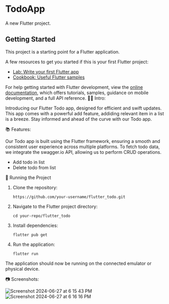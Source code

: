 # TodoApp

A new Flutter project.

## Getting Started

This project is a starting point for a Flutter application.

A few resources to get you started if this is your first Flutter project:

- [Lab: Write your first Flutter app](https://docs.flutter.dev/get-started/codelab)
- [Cookbook: Useful Flutter samples](https://docs.flutter.dev/cookbook)

For help getting started with Flutter development, view the
[online documentation](https://docs.flutter.dev/), which offers tutorials,
samples, guidance on mobile development, and a full API reference.
✍🏻 Intro:

Introducing our Flutter Todo app, designed for efficient and swift updates. This app comes with a powerful add feature, addiding relevant item in a list is a breeze. Stay informed and ahead of the curve with our Todo app.

📚 Features:

Our Todo app is built using the Flutter framework, ensuring a smooth and consistent user experience across multiple platforms.
To fetch todo data, we integrate the swagger.io API, allowing us to perform CRUD operations.
* Add todo in list
* Delete todo from list

🚦 Running the Project
1. Clone the repository:
   ```
   https://github.com/your-username/flutter_todo.git
2. Navigate to the Flutter project directory:
   ```
   cd your-repo/flutter_todo
3. Install dependencies:
   ```
   flutter pub get
4. Run the application:
   ```
   flutter run
The application should now be running on the connected emulator or physical device.

📷 Screenshots:

![Screenshot 2024-06-27 at 6 15 43 PM](https://github.com/deepak-kumar-iphtech/flutter_todo/assets/171011499/77b32345-b03c-41dc-84db-f964928a66f1)
![Screenshot 2024-06-27 at 6 16 16 PM](https://github.com/deepak-kumar-iphtech/flutter_todo/assets/171011499/02db2902-c66a-4e31-9c0b-5b0758a49c53)


